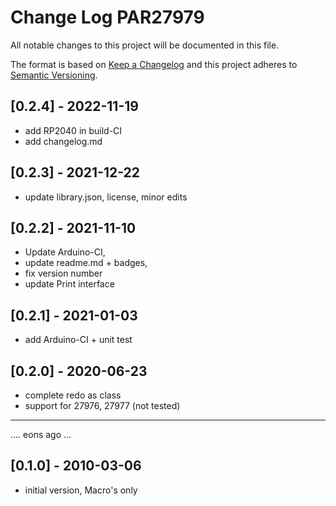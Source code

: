 # Change Log PAR27979

All notable changes to this project will be documented in this file.

The format is based on [Keep a Changelog](http://keepachangelog.com/)
and this project adheres to [Semantic Versioning](http://semver.org/).


## [0.2.4] - 2022-11-19
- add RP2040 in build-CI
- add changelog.md

## [0.2.3] - 2021-12-22
- update library.json, license, minor edits

## [0.2.2] - 2021-11-10
- Update Arduino-CI,
- update readme.md + badges,
- fix version number
- update Print interface

## [0.2.1] - 2021-01-03
- add Arduino-CI + unit test

## [0.2.0] - 2020-06-23
- complete redo as class
- support for 27976, 27977 (not tested)

----

.... eons ago ...

## [0.1.0] - 2010-03-06
- initial version, Macro's only

